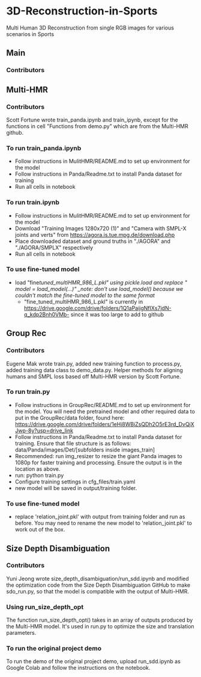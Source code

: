 # 3D-Reconstruction-in-Sports

Multi Human 3D Reconstruction from single RGB images for various scenarios in Sports

## Main

### Contributors

## Multi-HMR

### Contributors

Scott Fortune wrote train_panda.ipynb and train_ipynb, except for the functions in cell "Functions from demo.py" which are from the Multi-HMR github.

### To run train_panda.ipynb

-   Follow instructions in MulitHMR/README.md to set up environment for the model
-   Follow instructions in Panda/Readme.txt to install Panda dataset for training
-   Run all cells in notebook

### To run train.ipynb

-   Follow instructions in MulitHMR/README.md to set up environment for the model
-   Download "Training Images 1280x720 (1)" and "Camera with SMPL-X joints and verts" from https://agora.is.tue.mpg.de/download.php
-   Place downloaded dataset and ground truths in "./AGORA" and "./AGORA/SMPLX" respectively
-   Run all cells in notebook

### To use fine-tuned model

-   load "fine*tuned_multiHMR_986_L.pkl" using pickle.load and replace " model = load_model(...)" \_note: don't use load_model() because we couldn't match the fine-tuned model to the same format*
    -   "fine_tuned_multiHMR_986_L.pkl" is currently in https://drive.google.com/drive/folders/1Q1aPaijgNfIXs7jdN-q_kdp2Bnh0VMb- since it was too large to add to github

## Group Rec

### Contributors

Eugene Mak wrote train.py, added new training function to process.py, added training data class to demo_data.py. Helper methods for aligning humans and SMPL loss based off Multi-HMR version by Scott Fortune.

### To run train.py

-   Follow instructions in GroupRec/README.md to set up environment for the model. You will need the pretrained model and other required data to put in the GroupRec/data folder, found here: https://drive.google.com/drive/folders/1eHi8WBiZsQDh2O5rE3rd_DvQjXJwp-8y?usp=drive_link
-   Follow instructions in Panda/Readme.txt to install Panda dataset for training. Ensure that file structure is as follows: data/Panda/images/Det/[subfolders inside images_train]
-   Recommended: run img_resizer to resize the giant Panda images to 1080p for faster training and processing. Ensure the output is in the location as above.
-   run: python train.py
-   Configure training settings in cfg_files/train.yaml
-   new model will be saved in output/training folder.

### To use fine-tuned model

-   replace 'relation_joint.pkl' with output from training folder and run as before. You may need to rename the new model to 'relation_joint.pkl' to work out of the box.

## Size Depth Disambiguation

### Contributors

Yuni Jeong wrote size_depth_disambiguation/run_sdd.ipynb and modified the optimization code from the Size Depth Disambiguation GitHub to make sdo_run.py, so that the model is compatible with the output of Multi-HMR.

### Using run_size_depth_opt

The function run_size_depth_opt() takes in an array of outputs produced by the Multi-HMR model. It's used in run.py to optimize the size and translation parameters.

### To run the original project demo

To run the demo of the original project demo, upload run_sdd.ipynb as Google Colab and follow the instructions on the notebook.
